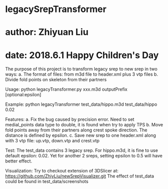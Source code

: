 # legacySrepTransformer
# author: Zhiyuan Liu
# date: 2018.6.1 Happy Children's Day

The purpose of this project is to transform legacy srep to new srep in two ways:
a. The format of files: from m3d file to header.xml plus 3 vtp files
b. Divide fold points on skeleton from their partners

Usage:
python legacyTransformer.py xxx.m3d outputPrefix [optional:epsilon]

Example:
python legacyTransformer test_data/hippo.m3d test_data/hippo 0.02

Features:
a. Fix the bug caused by precision error. Need to set medial_points data type to double, it is found when try to apply TPS 
b. Move fold points away from their partners along crest spoke direction. The distance is defined by epsilon.
c. Save new srep to one header.xml along with 3 vtp file: up.vtp, down.vtp and crest.vtp

Test:
The test_data contains 3 legacy srep. For hippo.m3d, it is fine to use default epsilon: 0.02. Yet 
for another 2 sreps, setting epsilon to 0.5 will have better effect.

Visualization:
Try to checkout extension of 3DSlicer at: https://github.com/ZhiyLiu/newSrepVisualizer.git
The effect of test_data could be found in test_data/screenshots
